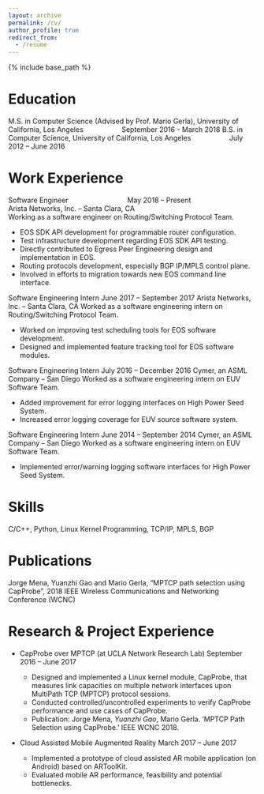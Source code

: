 ```yaml
---
layout: archive
permalink: /cv/
author_profile: true
redirect_from:
  - /resume
---
```


{% include base_path %}

Education
======
M.S. in Computer Science (Advised by Prof. Mario Gerla), University of California, Los Angeles &emsp;&emsp;&emsp;&emsp;&emsp; September 2016 - March 2018
B.S. in Computer Science, University of California, Los Angeles &emsp;&emsp;&emsp;&emsp;&emsp; July 2012 – June 2016

Work Experience
======
Software Engineer &emsp;&emsp;&emsp;&emsp;&emsp;&emsp;&emsp;&emsp; May 2018 – Present <br/>
Arista Networks, Inc. – Santa Clara, CA <br/>
Working as a software engineer on Routing/Switching Protocol Team.
* EOS SDK API development for programmable router configuration.
* Test infrastructure development regarding EOS SDK API testing.
* Directly contributed to Egress Peer Engineering design and implementation in EOS.
* Routing protocols development, especially BGP IP/MPLS control plane.
* Involved in efforts to migration towards new EOS command line interface.

Software Engineering Intern                                               June 2017 – September 2017 
Arista Networks, Inc.  – Santa Clara, CA
Worked as a software engineering intern on Routing/Switching Protocol Team.
* Worked on improving test scheduling tools for EOS software development.
* Designed and implemented feature tracking tool for EOS software modules.

Software Engineering Intern                                               July 2016 – December 2016
Cymer, an ASML Company – San Diego
Worked as a software engineering intern on EUV Software Team.
* Added improvement for error logging interfaces on High Power Seed System.
* Increased error logging coverage for EUV source software system.

Software Engineering Intern                                               June 2014 – September 2014
Cymer, an ASML Company – San Diego
Worked as a software engineering intern on EUV Software Team.
* Implemented error/warning logging software interfaces for High Power Seed System.

Skills
======
C/C++, Python, Linux Kernel Programming, TCP/IP, MPLS, BGP

Publications
======
Jorge Mena, Yuanzhi Gao and Mario Gerla, “MPTCP path selection using CapProbe”, 2018 IEEE Wireless Communications and Networking Conference (WCNC)

Research & Project Experience
======
* CapProbe over MPTCP  (at UCLA Network Research Lab)                                        September 2016 – June 2017
  * Designed and implemented a Linux kernel module, CapProbe, that measures link capacities on multiple network interfaces upon MultiPath TCP (MPTCP) protocol sessions.
  * Conducted controlled/uncontrolled experiments to verify CapProbe performance and use cases of CapProbe.
  * Publication: Jorge Mena, *Yuanzhi Gao*, Mario Gerla. ‘MPTCP Path Selection using CapProbe.’ IEEE WCNC 2018.

* Cloud Assisted Mobile Augmented Reality                                                     March 2017 – June 2017
  * Implemented a prototype of cloud assisted AR mobile application (on Android) based on ARToolKit.
  * Evaluated mobile AR performance, feasibility and potential bottlenecks.
